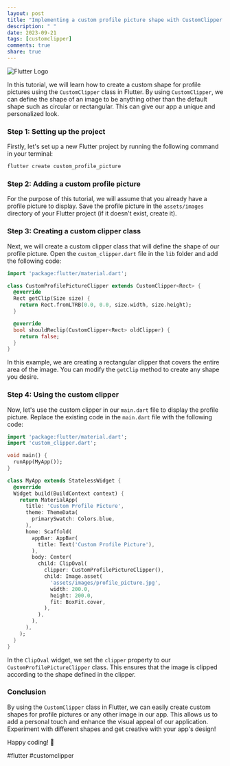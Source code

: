 ```yaml
---
layout: post
title: "Implementing a custom profile picture shape with CustomClipper in Flutter"
description: " "
date: 2023-09-21
tags: [customclipper]
comments: true
share: true
---
```


![Flutter Logo](https://www.example.com/flutter-logo.png)

In this tutorial, we will learn how to create a custom shape for profile pictures using the `CustomClipper` class in Flutter. By using `CustomClipper`, we can define the shape of an image to be anything other than the default shape such as circular or rectangular. This can give our app a unique and personalized look.

### Step 1: Setting up the project

Firstly, let's set up a new Flutter project by running the following command in your terminal:

```bash
flutter create custom_profile_picture
```

### Step 2: Adding a custom profile picture

For the purpose of this tutorial, we will assume that you already have a profile picture to display. Save the profile picture in the `assets/images` directory of your Flutter project (if it doesn't exist, create it).

### Step 3: Creating a custom clipper class

Next, we will create a custom clipper class that will define the shape of our profile picture. Open the `custom_clipper.dart` file in the `lib` folder and add the following code:

```dart
import 'package:flutter/material.dart';

class CustomProfilePictureClipper extends CustomClipper<Rect> {
  @override
  Rect getClip(Size size) {
    return Rect.fromLTRB(0.0, 0.0, size.width, size.height);
  }

  @override
  bool shouldReclip(CustomClipper<Rect> oldClipper) {
    return false;
  }
}
```

In this example, we are creating a rectangular clipper that covers the entire area of the image. You can modify the `getClip` method to create any shape you desire.

### Step 4: Using the custom clipper

Now, let's use the custom clipper in our `main.dart` file to display the profile picture. Replace the existing code in the `main.dart` file with the following code:

```dart
import 'package:flutter/material.dart';
import 'custom_clipper.dart';

void main() {
  runApp(MyApp());
}

class MyApp extends StatelessWidget {
  @override
  Widget build(BuildContext context) {
    return MaterialApp(
      title: 'Custom Profile Picture',
      theme: ThemeData(
        primarySwatch: Colors.blue,
      ),
      home: Scaffold(
        appBar: AppBar(
          title: Text('Custom Profile Picture'),
        ),
        body: Center(
          child: ClipOval(
            clipper: CustomProfilePictureClipper(),
            child: Image.asset(
              'assets/images/profile_picture.jpg',
              width: 200.0,
              height: 200.0,
              fit: BoxFit.cover,
            ),
          ),
        ),
      ),
    );
  }
}
```

In the `ClipOval` widget, we set the `clipper` property to our `CustomProfilePictureClipper` class. This ensures that the image is clipped according to the shape defined in the clipper.

### Conclusion

By using the `CustomClipper` class in Flutter, we can easily create custom shapes for profile pictures or any other image in our app. This allows us to add a personal touch and enhance the visual appeal of our application. Experiment with different shapes and get creative with your app's design!

Happy coding! 🚀

\#flutter \#customclipper